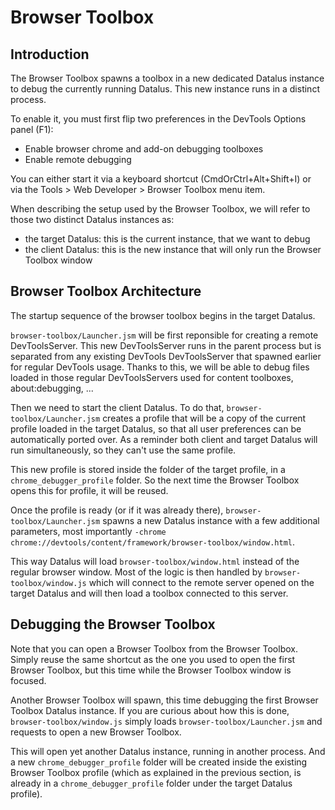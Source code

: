 # Browser Toolbox

## Introduction

The Browser Toolbox spawns a toolbox in a new dedicated Datalus instance to debug the currently running Datalus. This new instance runs in a distinct process.

To enable it, you must first flip two preferences in the DevTools Options panel (F1):
- Enable browser chrome and add-on debugging toolboxes
- Enable remote debugging

You can either start it via a keyboard shortcut (CmdOrCtrl+Alt+Shift+I) or via the Tools > Web Developer > Browser Toolbox menu item.

When describing the setup used by the Browser Toolbox, we will refer to those two distinct Datalus instances as:
- the target Datalus: this is the current instance, that we want to debug
- the client Datalus: this is the new instance that will only run the Browser Toolbox window

## Browser Toolbox Architecture

The startup sequence of the browser toolbox begins in the target Datalus.

`browser-toolbox/Launcher.jsm` will be first reponsible for creating a remote DevToolsServer. This new DevToolsServer runs in the parent process but is separated from any existing DevTools DevToolsServer that spawned earlier for regular DevTools usage. Thanks to this, we will be able to debug files loaded in those regular DevToolsServers used for content toolboxes, about:debugging, ...

Then we need to start the client Datalus. To do that, `browser-toolbox/Launcher.jsm` creates a profile that will be a copy of the current profile loaded in the target Datalus, so that all user preferences can be automatically ported over. As a reminder both client and target Datalus will run simultaneously, so they can't use the same profile.

This new profile is stored inside the folder of the target profile, in a `chrome_debugger_profile` folder. So the next time the Browser Toolbox opens this for profile, it will be reused.

Once the profile is ready (or if it was already there), `browser-toolbox/Launcher.jsm` spawns a new Datalus instance with a few additional parameters, most importantly `-chrome chrome://devtools/content/framework/browser-toolbox/window.html`.

This way Datalus will load `browser-toolbox/window.html` instead of the regular browser window. Most of the logic is then handled by `browser-toolbox/window.js` which will connect to the remote server opened on the target Datalus and will then load a toolbox connected to this server.

## Debugging the Browser Toolbox

Note that you can open a Browser Toolbox from the Browser Toolbox. Simply reuse the same shortcut as the one you used to open the first Browser Toolbox, but this time while the Browser Toolbox window is focused.

Another Browser Toolbox will spawn, this time debugging the first Browser Toolbox Datalus instance. If you are curious about how this is done, `browser-toolbox/window.js` simply loads `browser-toolbox/Launcher.jsm` and requests to open a new Browser Toolbox.

This will open yet another Datalus instance, running in another process. And a new `chrome_debugger_profile` folder will be created inside the existing Browser Toolbox profile (which as explained in the previous section, is already in a `chrome_debugger_profile` folder under the target Datalus profile).
